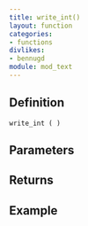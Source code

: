 ```yaml
---
title: write_int()
layout: function
categories:
- functions
divlikes:
- bennugd
module: mod_text
---
```


## Definition

    write_int ( )

## Parameters

## Returns

## Example
